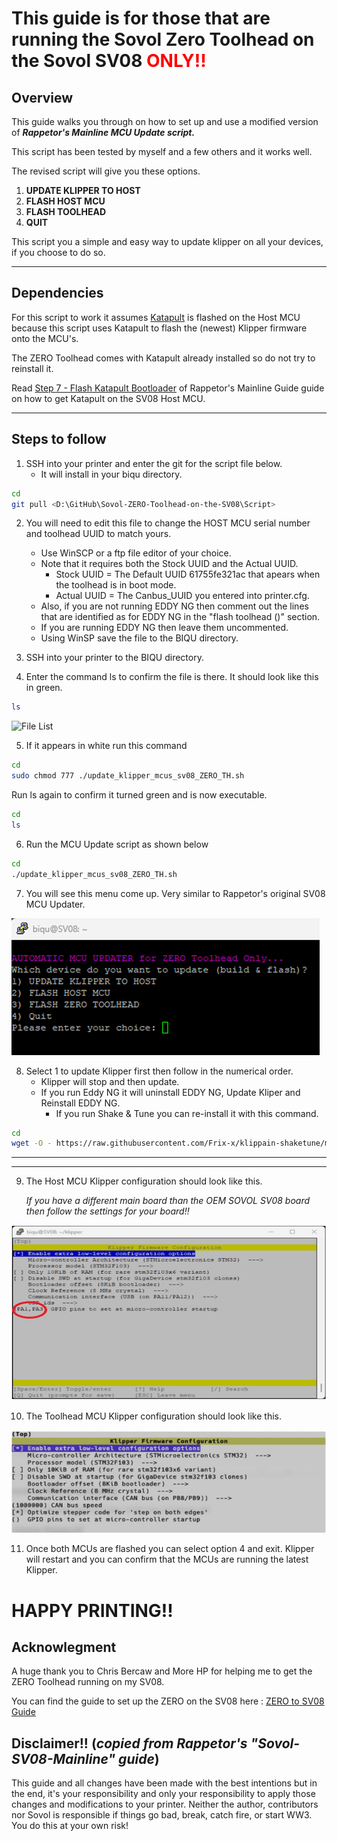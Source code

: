 # This guide is for those that are running the Sovol Zero Toolhead on the Sovol SV08 <span style="color: red;">ONLY!!</span> 

## Overview
This guide walks you through on how to set up and use a modified version of ***Rappetor's Mainline MCU Update script.***  

This script has been tested by myself and a few others and it works well.

The revised script will give you these options.

1. **UPDATE KLIPPER TO HOST**
2. **FLASH HOST MCU**
3. **FLASH TOOLHEAD**
4. **QUIT**

This script you a simple and easy way to update klipper on all your devices, if you choose to do so.

---

## Dependencies
For this script to work it assumes [Katapult](https://github.com/Arksine/katapult) is flashed on the Host MCU because this script uses Katapult to flash the (newest) Klipper firmware onto the MCU's.

The ZERO Toolhead comes with Katapult already installed so do not try to reinstall it.

Read [Step 7 - Flash Katapult Bootloader]( https://github.com/Rappetor/Sovol-SV08-Mainline?tab=readme-ov-file#step-7---flash-katapult-bootloader) of Rappetor's Mainline Guide guide on how to get Katapult on the SV08 Host MCU.

___
## Steps to follow

1) SSH into your printer and enter the git for the script file below.
    * It will install in your biqu directory.

```bash
cd
git pull <D:\GitHub\Sovol-ZERO-Toolhead-on-the-SV08\Script>
```
2) You will need to edit this file to change the HOST MCU serial number and toolhead UUID to match yours. 
    * Use WinSCP or a ftp file editor of your choice.
    * Note that it requires both the Stock UUID and the Actual UUID.
        * Stock UUID = The Default UUID 61755fe321ac that apears when the toolhead is in boot mode.
        * Actual UUID = The Canbus_UUID you entered into printer.cfg.
    * Also, if you are not running EDDY NG then comment out the lines that are identified as for EDDY NG in the "flash toolhead ()" section.
    * If you are running EDDY NG then leave them uncommented.
    * Using WinSP save the file to the BIQU directory.

3)  SSH into your printer to the BIQU directory.

4) Enter the command ls to confirm the file is there.  It should look like this in green.


```bash
ls
```

![File List]([./](https://github.com/Blenky56/Flashing-Klipper-to-Sovol-ZERO-Toolhead-on-the-SV08/tree/main)images/chmod.PNG)

5) If it appears in white run this command

```bash
cd
sudo chmod 777 ./update_klipper_mcus_sv08_ZERO_TH.sh
```

Run ls again to confirm it turned green and is now executable.

```bash
cd
ls
```

6) Run the MCU Update script as shown below

```bash
cd 
./update_klipper_mcus_sv08_ZERO_TH.sh
```

7) You will see this menu come up.  Very similar to Rappetor's original SV08 MCU Updater.

![Menu](./images/menu.png)

8) Select 1 to update Klipper first then follow in the numerical order.
    * Klipper will stop and then update.
    * If you run Eddy NG it will uninstall EDDY NG, Update Kliper and Reinstall EDDY NG.
        * If you run Shake & Tune you can re-install it with this command.
```bash
cd
wget -O - https://raw.githubusercontent.com/Frix-x/klippain-shaketune/main/install.sh | bash
```
___
___

9) The Host MCU Klipper configuration should look like this.

    *If you have a different main board than the OEM SOVOL SV08 board then follow the settings for your board!!*

![HOST](./images/host.png)

10) The Toolhead MCU Klipper configuration should look like this.  

![Toolhead](./images/toolhead.png)

11)  Once both MCUs are flashed you can select option 4 and exit.  Klipper will restart and you can confirm that the MCUs are running the latest Klipper.

#
# HAPPY PRINTING!!

## Acknowlegment

A huge thank you to Chris Bercaw and More HP for helping me to get the ZERO Toolhead running on my SV08.

You can find the guide to set up the ZERO on the SV08 here : 
<a href="https://github.com/bearclaw92/Zero_Toolhead_Guide" target="_blank">ZERO to SV08 Guide</a>

## Disclaimer!!  (*copied from Rappetor's "Sovol-SV08-Mainline" guide*)
This guide and all changes have been made with the best intentions but in the end, it's your responsibility and only your responsibility to apply those changes and modifications to your printer. Neither the author, contributors nor Sovol is responsible if things go bad, break, catch fire, or start WW3. You do this at your own risk!


